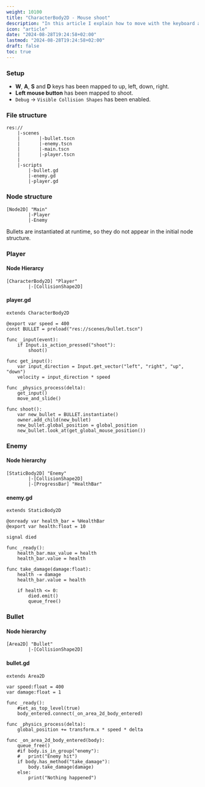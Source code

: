 ```yaml
---
weight: 10100
title: "CharacterBody2D - Mouse shoot"
description: "In this article I explain how to move with the keyboard and point and shoot with the mouse"
icon: "article"
date: "2024-08-28T19:24:58+02:00"
lastmod: "2024-08-28T19:24:58+02:00"
draft: false
toc: true
---
```


### Setup
- **W**, **A**, **S** and **D** keys has been mapped to up, left, down, right.
- **Left mouse button** has been mapped to shoot.
- `Debug` -> `Visible Collision Shapes` has been enabled.

### File structure
```
res://
    |-scenes
    |	    |-bullet.tscn
    |	    |-enemy.tscn
    |	    |-main.tscn
    |	    |-player.tscn
    |
    |-scripts
	    |-bullet.gd
	    |-enemy.gd
	    |-player.gd
```

### Node structure
```
[Node2D] "Main"
		|-Player
		|-Enemy
```
Bullets are instantiated at runtime, so they do not appear in the initial node structure.


### Player

#### Node Hierarcy
```
[CharacterBody2D] "Player"
		|-[CollisionShape2D]
```
#### player.gd
```gdscript
extends CharacterBody2D

@export var speed = 400
const BULLET = preload("res://scenes/bullet.tscn")

func _input(event):
	if Input.is_action_pressed("shoot"):
		shoot()

func get_input():
	var input_direction = Input.get_vector("left", "right", "up", "down")
	velocity = input_direction * speed
		
func _physics_process(delta):
	get_input()
	move_and_slide()

func shoot():
	var new_bullet = BULLET.instantiate()
	owner.add_child(new_bullet)
	new_bullet.global_position = global_position
	new_bullet.look_at(get_global_mouse_position())
```


### Enemy

#### Node hierarchy

```
[StaticBody2D] "Enemy"
		|-[CollisionShape2D]
		|-[ProgressBar] "HealthBar"
```

#### enemy.gd
```gdscript
extends StaticBody2D

@onready var health_bar = %HealthBar
@export var health:float = 10

signal died

func _ready():
	health_bar.max_value = health
	health_bar.value = health

func take_damage(damage:float):
	health -= damage
	health_bar.value = health
	
	if health <= 0:
		died.emit()
		queue_free()
```


### Bullet

#### Node hierarchy
```
[Area2D] "Bullet"
		|-[CollisionShape2D]
```

#### bullet.gd
```gdscript
extends Area2D

var speed:float = 400
var damage:float = 1

func _ready():
	#set_as_top_level(true)
	body_entered.connect(_on_area_2d_body_entered)
	
func _physics_process(delta):
	global_position += transform.x * speed * delta

func _on_area_2d_body_entered(body):
	queue_free()
	#if body.is_in_group("enemy"):
	#	print("Enemy hit")
	if body.has_method("take_damage"):
		body.take_damage(damage)
	else:
		print("Nothing happened")
```


